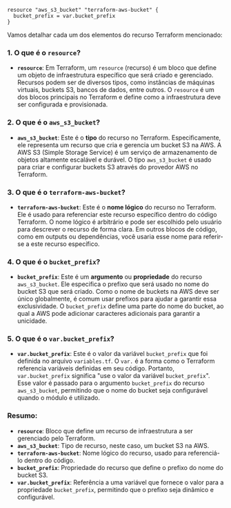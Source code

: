 
```hcl
resource "aws_s3_bucket" "terraform-aws-bucket" {
  bucket_prefix = var.bucket_prefix
}
```

Vamos detalhar cada um dos elementos do recurso Terraform mencionado:

### 1. O que é o `resource`?

- **`resource`**: Em Terraform, um `resource` (recurso) é um bloco que define um objeto de infraestrutura específico que será criado e gerenciado. Recursos podem ser de diversos tipos, como instâncias de máquinas virtuais, buckets S3, bancos de dados, entre outros. O `resource` é um dos blocos principais no Terraform e define como a infraestrutura deve ser configurada e provisionada.

### 2. O que é o `aws_s3_bucket`?

- **`aws_s3_bucket`**: Este é o **tipo** do recurso no Terraform. Especificamente, ele representa um recurso que cria e gerencia um bucket S3 na AWS. A AWS S3 (Simple Storage Service) é um serviço de armazenamento de objetos altamente escalável e durável. O tipo `aws_s3_bucket` é usado para criar e configurar buckets S3 através do provedor AWS no Terraform.

### 3. O que é o `terraform-aws-bucket`?

- **`terraform-aws-bucket`**: Este é o **nome lógico** do recurso no Terraform. Ele é usado para referenciar este recurso específico dentro do código Terraform. O nome lógico é arbitrário e pode ser escolhido pelo usuário para descrever o recurso de forma clara. Em outros blocos de código, como em outputs ou dependências, você usaria esse nome para referir-se a este recurso específico.

### 4. O que é o `bucket_prefix`?

- **`bucket_prefix`**: Este é um **argumento** ou **propriedade** do recurso `aws_s3_bucket`. Ele especifica o prefixo que será usado no nome do bucket S3 que será criado. Como o nome de buckets na AWS deve ser único globalmente, é comum usar prefixos para ajudar a garantir essa exclusividade. O `bucket_prefix` define uma parte do nome do bucket, ao qual a AWS pode adicionar caracteres adicionais para garantir a unicidade.

### 5. O que é o `var.bucket_prefix`?

- **`var.bucket_prefix`**: Este é o valor da variável `bucket_prefix` que foi definida no arquivo `variables.tf`. O `var.` é a forma como o Terraform referencia variáveis definidas em seu código. Portanto, `var.bucket_prefix` significa "use o valor da variável `bucket_prefix`". Esse valor é passado para o argumento `bucket_prefix` do recurso `aws_s3_bucket`, permitindo que o nome do bucket seja configurável quando o módulo é utilizado.

### Resumo:

- **`resource`**: Bloco que define um recurso de infraestrutura a ser gerenciado pelo Terraform.
- **`aws_s3_bucket`**: Tipo de recurso, neste caso, um bucket S3 na AWS.
- **`terraform-aws-bucket`**: Nome lógico do recurso, usado para referenciá-lo dentro do código.
- **`bucket_prefix`**: Propriedade do recurso que define o prefixo do nome do bucket S3.
- **`var.bucket_prefix`**: Referência a uma variável que fornece o valor para a propriedade `bucket_prefix`, permitindo que o prefixo seja dinâmico e configurável.